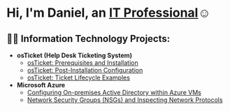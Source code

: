 <h1>Hi, I'm Daniel, an <a href="https://linkedin.com/in/Josh">IT Professional</a>☺</h1>

<h2>👨‍💻 Information Technology Projects:</h2>

- <b>osTicket (Help Desk Ticketing System)</b>
  - [osTicket: Prerequisites and Installation](https://github.com/danielsands1/osticket-prereqs)
  - [osTicket: Post-Installation Configuration](https://github.com/danielsands1/post-install-config)
  - [osTicket: Ticket Lifecycle Examples](https://github.com/danielsands1/ticket-lifecycle)
- <b>Microsoft Azure</b>
  - [Configuring On-premises Active Directory within Azure VMs](https://github.com/danielsands1/configure-ad)
  - [Network Security Groups (NSGs) and Inspecting Network Protocols](https://github.com/danielsands1/azure-network-protocols)




